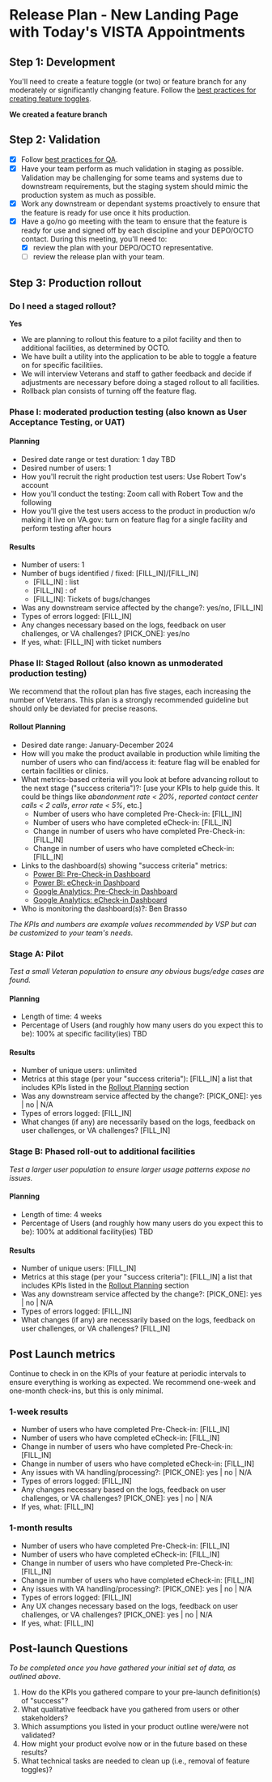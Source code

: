 <!-- markdownlint-disable MD024 -->
# Release Plan - New Landing Page with Today's VISTA Appointments

## Step 1: Development

You'll need to create a feature toggle (or two) or feature branch for any moderately or significantly changing feature. Follow the [best practices for creating feature toggles](https://depo-platform-documentation.scrollhelp.site/developer-docs/feature-toggles).

**We created a feature branch**

## Step 2: Validation

- [X] Follow [best practices for QA](https://depo-platform-documentation.scrollhelp.site/developer-docs/qa-and-accessibility-testing).
- [X] Have your team perform as much validation in staging as possible. Validation may be challenging for some teams and systems due to downstream requirements, but the staging system should mimic the production system as much as possible.
- [X] Work any downstream or dependant systems proactively to ensure that the feature is ready for use once it hits production.
- [X] Have a go/no go meeting with the team to ensure that the feature is ready for use and signed off by each discipline and your DEPO/OCTO contact. During this meeting, you'll need to:
  - [X] review the plan with your DEPO/OCTO representative.
  - [ ] review the release plan with your team.

## Step 3: Production rollout

### Do I need a staged rollout?

**Yes**
- We are planning to rollout this feature to a pilot facility and then to additional facilities, as determined by OCTO. 
- We have built a utility into the application to be able to toggle a feature on for specific facilitiies.
- We will interview Veterans and staff to gather feedback and decide if adjustments are necessary before doing a staged rollout to all facilities. 
- Rollback plan consists of turning off the feature flag.

### Phase I: moderated production testing (also known as User Acceptance Testing, or UAT)

#### Planning

- Desired date range or test duration: 1 day TBD
- Desired number of users: 1
- How you'll recruit the right production test users: Use Robert Tow's account
- How you'll conduct the testing: Zoom call with Robert Tow and the following  
- How you'll give the test users access to the product in production w/o making it live on VA.gov: turn on feature flag for a single facility and perform testing after hours

#### Results

- Number of users: 1
- Number of bugs identified / fixed: [FILL_IN]/[FILL_IN]
  - [FILL_IN] : list
  - [FILL_IN] : of
  - [FILL_IN]: Tickets of bugs/changes
- Was any downstream service affected by the change?: yes/no, [FILL_IN]
- Types of errors logged: [FILL_IN]
- Any changes necessary based on the logs, feedback on user challenges, or VA challenges? [PICK_ONE]: yes/no
- If yes, what: [FILL_IN] with ticket numbers

### Phase II: Staged Rollout (also known as unmoderated production testing)

We recommend that the rollout plan has five stages, each increasing the number of Veterans. This plan is a strongly recommended guideline but should only be deviated for precise reasons.

#### Rollout Planning

- Desired date range: January-December 2024
- How will you make the product available in production while limiting the number of users who can find/access it: feature flag will be enabled for certain facilities or clinics.
- What metrics-based criteria will you look at before advancing rollout to the next stage ("success criteria")?: \[use your KPIs to help guide this. It could be things like *abandonment rate < 20%*, *reported contact center calls < 2 calls*, *error rate < 5%*, etc.\]
    - Number of users who have completed Pre-Check-in: [FILL_IN]
    - Number of users who have completed eCheck-in: [FILL_IN]
    - Change in number of users who have completed Pre-Check-in: [FILL_IN]
    - Change in number of users who have completed eCheck-in: [FILL_IN]
- Links to the dashboard(s) showing "success criteria" metrics: 
  - [Power BI: Pre-Check-in Dashboard](https://app.powerbigov.us/groups/me/apps/741625e9-a049-4f8e-a424-d13c7a723da7/reports/3dd5c5a9-2f91-4330-b04c-0182e7f8129e/ReportSection0d9e69581e79924c6fbb)
  - [Power BI: eCheck-in Dashboard](https://app.powerbigov.us/groups/me/apps/741625e9-a049-4f8e-a424-d13c7a723da7/reports/3dd5c5a9-2f91-4330-b04c-0182e7f8129e/ReportSection)
  - [Google Analytics: Pre-Check-in Dashboard](https://analytics.google.com/analytics/web/#/dashboard/DgeEvA4JTruKLAW444xXOg/a50123418w177519031p176188361/_u.dateOption=last7days&_u.hasComparison=true/)  
  - [Google Analytics: eCheck-in Dashboard](https://analytics.google.com/analytics/web/#/dashboard/1iHzB1FJTq6wHfngzN0LQg/a50123418w177519031p176188361/_u.dateOption=last7days&_u.hasComparison=true/)
- Who is monitoring the dashboard(s)?: Ben Brasso

*The KPIs and numbers are example values recommended by VSP but can be customized to your team's needs.*

### Stage A: Pilot

*Test a small Veteran population to ensure any obvious bugs/edge cases are found.*

#### Planning

- Length of time: 4 weeks 
- Percentage of Users (and roughly how many users do you expect this to be): 100% at specific facility(ies) TBD

#### Results

- Number of unique users: unlimited
- Metrics at this stage (per your "success criteria"): [FILL_IN] a list that includes KPIs listed in the [Rollout Planning](#rollout-planning) section
- Was any downstream service affected by the change?: [PICK_ONE]: yes | no |  N/A
- Types of errors logged: [FILL_IN]
- What changes (if any) are necessarily based on the logs, feedback on user challenges, or VA challenges? [FILL_IN]

### Stage B: Phased roll-out to additional facilities 

*Test a larger user population to ensure larger usage patterns expose no issues.*

#### Planning

- Length of time: 4 weeks
- Percentage of Users (and roughly how many users do you expect this to be): 100% at additional facility(ies) TBD

#### Results

- Number of unique users: [FILL_IN]
- Metrics at this stage (per your "success criteria"): [FILL_IN] a list that includes KPIs listed in the [Rollout Planning](#rollout-planning) section
- Was any downstream service affected by the change?: [PICK_ONE]: yes | no |  N/A
- Types of errors logged: [FILL_IN]
- What changes (if any) are necessarily based on the logs, feedback on user challenges, or VA challenges? [FILL_IN]


## Post Launch metrics

Continue to check in on the KPIs of your feature at periodic intervals to ensure everything is working as expected. We recommend one-week and one-month check-ins, but this is only minimal.

### 1-week results

- Number of users who have completed Pre-Check-in: [FILL_IN]
- Number of users who have completed eCheck-in: [FILL_IN]
- Change in number of users who have completed Pre-Check-in: [FILL_IN]
- Change in number of users who have completed eCheck-in: [FILL_IN]
- Any issues with VA handling/processing?:  [PICK_ONE]: yes | no |  N/A
- Types of errors logged: [FILL_IN]
- Any changes necessary based on the logs, feedback on user challenges, or VA challenges? [PICK_ONE]: yes | no |  N/A
- If yes, what: [FILL_IN]

### 1-month results

- Number of users who have completed Pre-Check-in: [FILL_IN]
- Number of users who have completed eCheck-in: [FILL_IN]
- Change in number of users who have completed Pre-Check-in: [FILL_IN]
- Change in number of users who have completed eCheck-in: [FILL_IN]
- Any issues with VA handling/processing?: [PICK_ONE]: yes | no |  N/A
- Types of errors logged: [FILL_IN]
- Any UX changes necessary based on the logs, feedback on user challenges, or VA challenges? [PICK_ONE]: yes | no |  N/A
- If yes, what: [FILL_IN]

## Post-launch Questions

*To be completed once you have gathered your initial set of data, as outlined above.*

1. How do the KPIs you gathered compare to your pre-launch definition(s) of "success"?
1. What qualitative feedback have you gathered from users or other stakeholders?
1. Which assumptions you listed in your product outline were/were not validated?
1. How might your product evolve now or in the future based on these results?
1. What technical tasks are needed to clean up (i.e., removal of feature toggles)?
